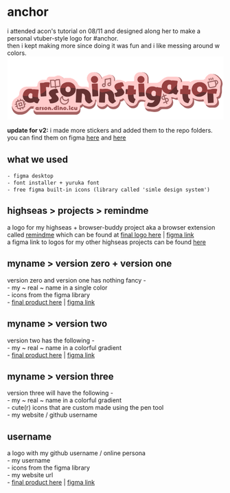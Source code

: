 # anchor
i attended acon's tutorial on 08/11 and designed along her to make a personal vtuber-style logo for #anchor. <br> 
then i kept making more since doing it was fun and i like messing around w colors.
<img width="749" alt="image" src="username/v4.png">

**update for v2:** i made more stickers and added them to the repo folders. you can find them on figma [here](https://www.figma.com/design/YmZ5PFTXRtCSFVWRG6Ttz2/dessert?t=grFkeZGv6Ir9uPId-1) and [here](https://www.figma.com/design/x1UvVU2K9RZPRD2LDXoWWN/anchor-v2?t=grFkeZGv6Ir9uPId-1)

## what we used <br>
    - figma desktop
    - font installer + yuruka font
    - free figma built-in icons (library called 'simle design system')

## highseas > projects > remindme
a logo for my highseas + browser-buddy project aka a browser extension called [remindme](https://github.com/arsoninstigator/remindme) which can be found at
[final logo here](highseas/projects/remindme/remind-me.png) | [figma link](https://www.figma.com/design/hPUcxTPnn4nNBzhj31VGn7/anchor-submission?node-id=0-1&t=r7DUr77smc37uAHy-1) <br>
a figma link to logos for my other highseas projects can be found [here](https://www.figma.com/design/xUxFRZtRe2vFnUHZjhkdCE/Untitled?node-id=0-1&t=GMSCuABO8O64pJhJ-1)

## myname > version zero + version one
version zero and version one has nothing fancy - <br>
    - my ~ real ~ name in a single color <br>
    - icons from the figma library <br>
    - [final product here](myname/v1/v2.png) | [figma link](https://www.figma.com/design/P74F8k39nN13a9tCovQ09f/v0-(acon-workshop)?node-id=0-1&t=3WjtmvpkU1vJlwZO-1)

## myname > version two
version two has the following - <br>
    - my ~ real ~ name in a colorful gradient <br>
    - [final product here](myname/v2/v2.png) | [figma link](https://www.figma.com/design/hPUcxTPnn4nNBzhj31VGn7/anchor-submission?node-id=0-1&t=qUrdctvoCwiGduMa-1)

## myname > version three
version three will have the following - <br>
    - my ~ real ~ name in a colorful gradient <br>
    - cute(r) icons that are custom made using the pen tool <br>
    - my website / github username <br> 

## username
a logo with my github username / online persona <br>
    - my username <br>
    - icons from the figma library <br>
    - my website url <br>
    - [final product here](username/v4.png) | [figma link](https://www.figma.com/design/zehbao7662ramhv8nSuuGB/arsoninstigator?node-id=0-1&t=PHgNumrhjgpDCCK9-1)
